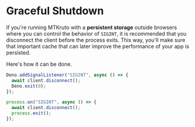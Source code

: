 # Graceful Shutdown

If you're running MTKruto with a **persistent storage** outside browsers where
you can control the behavior of `SIGINT`, it is recommended that you disconnect
the client before the process exits. This way, you'll make sure that important
cache that can later improve the performance of your app is persisted.

Here's how it can be done.

<code-group>

<code-group-item title="Deno">

```ts
Deno.addSignalListener("SIGINT", async () => {
  await client.disconnect();
  Deno.exit(0);
});
```

</code-group-item>

<code-group-item title="Node.js">

```ts
process.on("SIGINT", async () => {
  await client.disconnect();
  process.exit();
});
```

</code-group-item>

</code-group>
